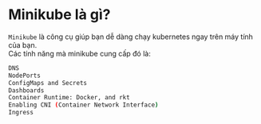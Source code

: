 # Minikube là gì?
`Minikube` là công cụ giúp bạn dễ dàng chạy kubernetes ngay trên máy tính của bạn.  
Các tính năng mà minikube cung cấp đó là:  
```sh
DNS  
NodePorts  
ConfigMaps and Secrets  
Dashboards  
Container Runtime: Docker, and rkt  
Enabling CNI (Container Network Interface)  
Ingress  
```

